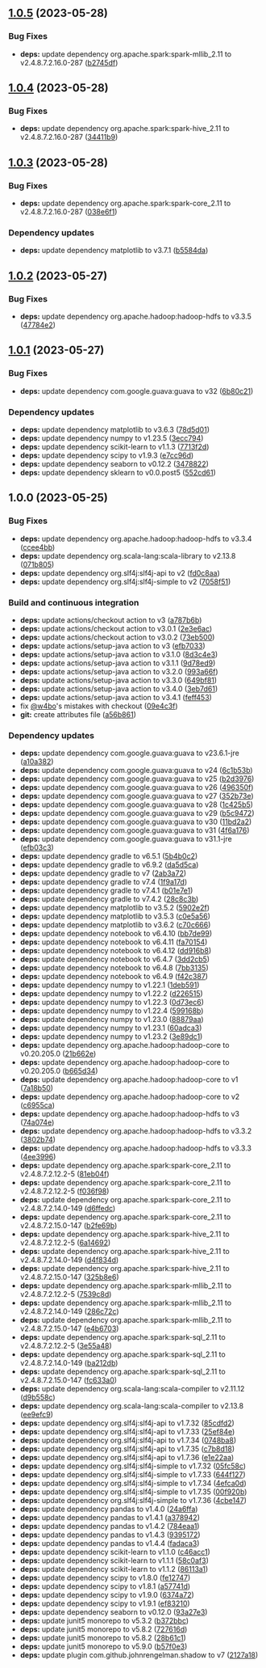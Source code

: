 ## [1.0.5](https://github.com/big-unibo/project-template/compare/1.0.4...1.0.5) (2023-05-28)


### Bug Fixes

* **deps:** update dependency org.apache.spark:spark-mllib_2.11 to v2.4.8.7.2.16.0-287 ([b2745df](https://github.com/big-unibo/project-template/commit/b2745dfeba25895b4500b4c08e2e5dda15ef401d))

## [1.0.4](https://github.com/big-unibo/project-template/compare/1.0.3...1.0.4) (2023-05-28)


### Bug Fixes

* **deps:** update dependency org.apache.spark:spark-hive_2.11 to v2.4.8.7.2.16.0-287 ([34411b9](https://github.com/big-unibo/project-template/commit/34411b96ae681c598b0a98bb9ec7b55de0d4d41b))

## [1.0.3](https://github.com/big-unibo/project-template/compare/1.0.2...1.0.3) (2023-05-28)


### Bug Fixes

* **deps:** update dependency org.apache.spark:spark-core_2.11 to v2.4.8.7.2.16.0-287 ([038e6f1](https://github.com/big-unibo/project-template/commit/038e6f11546444a67e488f55d8d872642fab8006))


### Dependency updates

* **deps:** update dependency matplotlib to v3.7.1 ([b5584da](https://github.com/big-unibo/project-template/commit/b5584dac7ec0db093ab68dc36b0f4b60499deaf7))

## [1.0.2](https://github.com/big-unibo/project-template/compare/1.0.1...1.0.2) (2023-05-27)


### Bug Fixes

* **deps:** update dependency org.apache.hadoop:hadoop-hdfs to v3.3.5 ([47784e2](https://github.com/big-unibo/project-template/commit/47784e227d61d61dcdae69a2caca150ddbeb20f8))

## [1.0.1](https://github.com/big-unibo/project-template/compare/1.0.0...1.0.1) (2023-05-27)


### Bug Fixes

* **deps:** update dependency com.google.guava:guava to v32 ([6b80c21](https://github.com/big-unibo/project-template/commit/6b80c218df998a148bd25f09455b48690fbd762d))


### Dependency updates

* **deps:** update dependency matplotlib to v3.6.3 ([78d5d01](https://github.com/big-unibo/project-template/commit/78d5d015f59cda7282b453a9bee9e50cf94f27af))
* **deps:** update dependency numpy to v1.23.5 ([3ecc794](https://github.com/big-unibo/project-template/commit/3ecc794ecea80e6d0f2c1c8892ae43714b4e8299))
* **deps:** update dependency scikit-learn to v1.1.3 ([7713f2d](https://github.com/big-unibo/project-template/commit/7713f2d6578f58d89d57254c4201f59435292548))
* **deps:** update dependency scipy to v1.9.3 ([e7cc96d](https://github.com/big-unibo/project-template/commit/e7cc96d65c4017e87466705c88833750b9a9c3df))
* **deps:** update dependency seaborn to v0.12.2 ([3478822](https://github.com/big-unibo/project-template/commit/347882256acf5d2377d2583037fdb60ac88be9f0))
* **deps:** update dependency sklearn to v0.0.post5 ([552cd61](https://github.com/big-unibo/project-template/commit/552cd613d210c82c73e86302277c5378d6b59798))

## 1.0.0 (2023-05-25)


### Bug Fixes

* **deps:** update dependency org.apache.hadoop:hadoop-hdfs to v3.3.4 ([ccee4bb](https://github.com/big-unibo/project-template/commit/ccee4bba3f548345ba7dfb9d717159cbc78a3897))
* **deps:** update dependency org.scala-lang:scala-library to v2.13.8 ([071b805](https://github.com/big-unibo/project-template/commit/071b8055f65adeccadab9f0bd2b80e2e62004567))
* **deps:** update dependency org.slf4j:slf4j-api to v2 ([fd0c8aa](https://github.com/big-unibo/project-template/commit/fd0c8aae63fe1579f359115632d4f8e968c4dc32))
* **deps:** update dependency org.slf4j:slf4j-simple to v2 ([7058f51](https://github.com/big-unibo/project-template/commit/7058f514e9ac375680b265d3998d144bf334ee8d))


### Build and continuous integration

* **deps:** update actions/checkout action to v3 ([a787b6b](https://github.com/big-unibo/project-template/commit/a787b6b109a376d4d0583b0252fd7cbb8d945117))
* **deps:** update actions/checkout action to v3.0.1 ([2e3e6ac](https://github.com/big-unibo/project-template/commit/2e3e6ac3cd3c4d175faa630ede1b836a86f76e8d))
* **deps:** update actions/checkout action to v3.0.2 ([73eb500](https://github.com/big-unibo/project-template/commit/73eb500b913ce981ffba48c4e58cc20d88afb3da))
* **deps:** update actions/setup-java action to v3 ([efb7033](https://github.com/big-unibo/project-template/commit/efb7033f994650319f4c32f5bb4d87c1a92cad31))
* **deps:** update actions/setup-java action to v3.1.0 ([8d3c4e3](https://github.com/big-unibo/project-template/commit/8d3c4e3140db8ceb29f19f8e782948f7009b033e))
* **deps:** update actions/setup-java action to v3.1.1 ([9d78ed9](https://github.com/big-unibo/project-template/commit/9d78ed958e7caa381a4e6140c2cf32787b93e10b))
* **deps:** update actions/setup-java action to v3.2.0 ([993a66f](https://github.com/big-unibo/project-template/commit/993a66f575d49a443d61e6e4eebcf9907cb153e6))
* **deps:** update actions/setup-java action to v3.3.0 ([649bf81](https://github.com/big-unibo/project-template/commit/649bf81f2524e1160458f15fd95bbad93fafb8f1))
* **deps:** update actions/setup-java action to v3.4.0 ([3eb7d61](https://github.com/big-unibo/project-template/commit/3eb7d61e4f1d5f278fa2cc641868ce65e5355d2e))
* **deps:** update actions/setup-java action to v3.4.1 ([feff453](https://github.com/big-unibo/project-template/commit/feff45329a996802292cbd3bee9bc786ba2d9286))
* fix [@w4bo](https://github.com/w4bo)'s mistakes with checkout ([09e4c3f](https://github.com/big-unibo/project-template/commit/09e4c3f178c1e741f14f1a8fae9c54564eaa2cd9))
* **git:** create attributes file ([a56b861](https://github.com/big-unibo/project-template/commit/a56b861c1adbcb85866e827c2b595420b097bc20))


### Dependency updates

* **deps:** update dependency com.google.guava:guava to v23.6.1-jre ([a10a382](https://github.com/big-unibo/project-template/commit/a10a382222d16003b3bd4c278a166d4b2b3b5b2d))
* **deps:** update dependency com.google.guava:guava to v24 ([6c1b53b](https://github.com/big-unibo/project-template/commit/6c1b53bed2dfb0ea2af437a6ef1346315d9837b3))
* **deps:** update dependency com.google.guava:guava to v25 ([b2d3976](https://github.com/big-unibo/project-template/commit/b2d3976dcda2f3ba0665b628eca051efb4bfaa04))
* **deps:** update dependency com.google.guava:guava to v26 ([496350f](https://github.com/big-unibo/project-template/commit/496350f18ed49c5d492ec8a718fd0fb55033a025))
* **deps:** update dependency com.google.guava:guava to v27 ([352b73e](https://github.com/big-unibo/project-template/commit/352b73ed81ac36620a83f3d8422980756a67e028))
* **deps:** update dependency com.google.guava:guava to v28 ([1c425b5](https://github.com/big-unibo/project-template/commit/1c425b5e2c8a5894beaf5e15dbabcf6577db82a6))
* **deps:** update dependency com.google.guava:guava to v29 ([b5c9472](https://github.com/big-unibo/project-template/commit/b5c947284fdbb816388f36be44e163570456172c))
* **deps:** update dependency com.google.guava:guava to v30 ([11bd2a2](https://github.com/big-unibo/project-template/commit/11bd2a28c1c139b6c56230ecbb1ecf7031a72fc0))
* **deps:** update dependency com.google.guava:guava to v31 ([4f6a176](https://github.com/big-unibo/project-template/commit/4f6a1767159a7f20c7673fb7b7cc066a313812c8))
* **deps:** update dependency com.google.guava:guava to v31.1-jre ([efb03c3](https://github.com/big-unibo/project-template/commit/efb03c333d0b6347420d96bbb56bdc2899d81212))
* **deps:** update dependency gradle to v6.5.1 ([5b4b0c2](https://github.com/big-unibo/project-template/commit/5b4b0c2545c3a66179b1b8dff40614dcbd34bad3))
* **deps:** update dependency gradle to v6.9.2 ([da5d5ca](https://github.com/big-unibo/project-template/commit/da5d5caf09b7547eb0b76adf8d4d56d3552cd65b))
* **deps:** update dependency gradle to v7 ([2ab3a72](https://github.com/big-unibo/project-template/commit/2ab3a7289153c116517d50555df3ec4a94281663))
* **deps:** update dependency gradle to v7.4 ([1f9a17d](https://github.com/big-unibo/project-template/commit/1f9a17d17b6a70489552a934e54c3964ba1a17e4))
* **deps:** update dependency gradle to v7.4.1 ([b01e7e1](https://github.com/big-unibo/project-template/commit/b01e7e160d994516206096f9b0ea69836976ecce))
* **deps:** update dependency gradle to v7.4.2 ([28c8c3b](https://github.com/big-unibo/project-template/commit/28c8c3b99b63ec88a9fd6f110552460b7c015497))
* **deps:** update dependency matplotlib to v3.5.2 ([5902e2f](https://github.com/big-unibo/project-template/commit/5902e2f234aa7444a5dc31079dea0cb3cb54f54b))
* **deps:** update dependency matplotlib to v3.5.3 ([c0e5a56](https://github.com/big-unibo/project-template/commit/c0e5a56a0615a66891d3af67083c657961ac33ff))
* **deps:** update dependency matplotlib to v3.6.2 ([c70c666](https://github.com/big-unibo/project-template/commit/c70c666ed22636a7f585ed1f73971ecfcec4eba7))
* **deps:** update dependency notebook to v6.4.10 ([bb7de99](https://github.com/big-unibo/project-template/commit/bb7de995a799f6236e683a0a8ea007b42b2ed947))
* **deps:** update dependency notebook to v6.4.11 ([fa70154](https://github.com/big-unibo/project-template/commit/fa70154fd951c3bdce97f4bb59e76ffe8b802bf9))
* **deps:** update dependency notebook to v6.4.12 ([dd916b8](https://github.com/big-unibo/project-template/commit/dd916b8f028f97ebca6c964a447d881ac683dffe))
* **deps:** update dependency notebook to v6.4.7 ([3dd2cb5](https://github.com/big-unibo/project-template/commit/3dd2cb5b45d30178a6774dcac0212b1394fa7c4e))
* **deps:** update dependency notebook to v6.4.8 ([7bb3135](https://github.com/big-unibo/project-template/commit/7bb3135b0d69cf6f1dec0914ed48d8767ebe9958))
* **deps:** update dependency notebook to v6.4.9 ([f42c387](https://github.com/big-unibo/project-template/commit/f42c387e49fe405e26e4f023b7ba202bae238891))
* **deps:** update dependency numpy to v1.22.1 ([1deb591](https://github.com/big-unibo/project-template/commit/1deb59180eff017ee0b5f8415ce70d66e71aa54a))
* **deps:** update dependency numpy to v1.22.2 ([d226515](https://github.com/big-unibo/project-template/commit/d226515ad3de1a47332b712ca59db74e1b5e1a98))
* **deps:** update dependency numpy to v1.22.3 ([0d73ec6](https://github.com/big-unibo/project-template/commit/0d73ec69575480f822d8508c9b953932aacd6b70))
* **deps:** update dependency numpy to v1.22.4 ([599168b](https://github.com/big-unibo/project-template/commit/599168b2ed6c307c6673ed71efe5624b007c23ee))
* **deps:** update dependency numpy to v1.23.0 ([88879aa](https://github.com/big-unibo/project-template/commit/88879aa1485f82dfd099cedd488b2c68fdbc98ea))
* **deps:** update dependency numpy to v1.23.1 ([60adca3](https://github.com/big-unibo/project-template/commit/60adca32fb5ed8eb2352a5473dc1def413f8309e))
* **deps:** update dependency numpy to v1.23.2 ([3e89dc1](https://github.com/big-unibo/project-template/commit/3e89dc1dde16a9dec8feb1642a37acd149ec6473))
* **deps:** update dependency org.apache.hadoop:hadoop-core to v0.20.205.0 ([21b662e](https://github.com/big-unibo/project-template/commit/21b662eee785cda01b5ee83232bc4a68078ad3cd))
* **deps:** update dependency org.apache.hadoop:hadoop-core to v0.20.205.0 ([b665d34](https://github.com/big-unibo/project-template/commit/b665d341c4fffcd298d726a1262c1fc448535d0f))
* **deps:** update dependency org.apache.hadoop:hadoop-core to v1 ([7a18b50](https://github.com/big-unibo/project-template/commit/7a18b50bec87c9c01512dc7eb77bc55673f20d72))
* **deps:** update dependency org.apache.hadoop:hadoop-core to v2 ([c6955ca](https://github.com/big-unibo/project-template/commit/c6955ca6927dc2e7fcd0e45f3a393772c48181c6))
* **deps:** update dependency org.apache.hadoop:hadoop-hdfs to v3 ([74a074e](https://github.com/big-unibo/project-template/commit/74a074ea0e121a2b776b1baecee045944b3bec14))
* **deps:** update dependency org.apache.hadoop:hadoop-hdfs to v3.3.2 ([3802b74](https://github.com/big-unibo/project-template/commit/3802b7446bb70d4de0ac22a1f5cdb8f16401e713))
* **deps:** update dependency org.apache.hadoop:hadoop-hdfs to v3.3.3 ([4ee3996](https://github.com/big-unibo/project-template/commit/4ee399630804f75ab9a9cf0476be5c75b6a3f1bd))
* **deps:** update dependency org.apache.spark:spark-core_2.11 to v2.4.8.7.2.12.2-5 ([81eb04f](https://github.com/big-unibo/project-template/commit/81eb04fd064d5c86c2c8ac28d58eedcd1531cdce))
* **deps:** update dependency org.apache.spark:spark-core_2.11 to v2.4.8.7.2.12.2-5 ([f036f98](https://github.com/big-unibo/project-template/commit/f036f9876385cd81b20f70e625726188268aeb7a))
* **deps:** update dependency org.apache.spark:spark-core_2.11 to v2.4.8.7.2.14.0-149 ([d6ffedc](https://github.com/big-unibo/project-template/commit/d6ffedcb990abb5991ca87b9a3770a06b6636404))
* **deps:** update dependency org.apache.spark:spark-core_2.11 to v2.4.8.7.2.15.0-147 ([b2fe69b](https://github.com/big-unibo/project-template/commit/b2fe69bffe96e380ddcaab69eb29f118efcc8b10))
* **deps:** update dependency org.apache.spark:spark-hive_2.11 to v2.4.8.7.2.12.2-5 ([6a14692](https://github.com/big-unibo/project-template/commit/6a14692364317ffc13aa5af5e99add29286e47b1))
* **deps:** update dependency org.apache.spark:spark-hive_2.11 to v2.4.8.7.2.14.0-149 ([d4f834d](https://github.com/big-unibo/project-template/commit/d4f834d04784ef62711c328a79e2175b71f712b4))
* **deps:** update dependency org.apache.spark:spark-hive_2.11 to v2.4.8.7.2.15.0-147 ([325b8e6](https://github.com/big-unibo/project-template/commit/325b8e6b92c39cc07bc163f1d4c8c1a8a8e214af))
* **deps:** update dependency org.apache.spark:spark-mllib_2.11 to v2.4.8.7.2.12.2-5 ([7539c8d](https://github.com/big-unibo/project-template/commit/7539c8d8ce82a27edcc0906e47c4835909359295))
* **deps:** update dependency org.apache.spark:spark-mllib_2.11 to v2.4.8.7.2.14.0-149 ([286c72c](https://github.com/big-unibo/project-template/commit/286c72ce4e78ee99b48bc139512f7c581553889b))
* **deps:** update dependency org.apache.spark:spark-mllib_2.11 to v2.4.8.7.2.15.0-147 ([e4b6703](https://github.com/big-unibo/project-template/commit/e4b6703493a9398b43f285cc5b0d888ebc0fbb1e))
* **deps:** update dependency org.apache.spark:spark-sql_2.11 to v2.4.8.7.2.12.2-5 ([3e55a48](https://github.com/big-unibo/project-template/commit/3e55a48cf2693d63121ea15d490a568f8417c686))
* **deps:** update dependency org.apache.spark:spark-sql_2.11 to v2.4.8.7.2.14.0-149 ([ba212db](https://github.com/big-unibo/project-template/commit/ba212dbf5c6fca87441cbb882cdcb8a477498e96))
* **deps:** update dependency org.apache.spark:spark-sql_2.11 to v2.4.8.7.2.15.0-147 ([fc633a0](https://github.com/big-unibo/project-template/commit/fc633a0e82e7f8a56437e1923058f7a0ec2ea237))
* **deps:** update dependency org.scala-lang:scala-compiler to v2.11.12 ([d9b558c](https://github.com/big-unibo/project-template/commit/d9b558cf815883ca242178c90bbffdbb9bb6f36b))
* **deps:** update dependency org.scala-lang:scala-compiler to v2.13.8 ([ee9efc9](https://github.com/big-unibo/project-template/commit/ee9efc925b8cfcee5c16591b758e0c536f011dc6))
* **deps:** update dependency org.slf4j:slf4j-api to v1.7.32 ([85cdfd2](https://github.com/big-unibo/project-template/commit/85cdfd29dd48cd4d2896e8eb1045e13cab2813f2))
* **deps:** update dependency org.slf4j:slf4j-api to v1.7.33 ([25ef84e](https://github.com/big-unibo/project-template/commit/25ef84e43f3e47595be9a8b6e7a1c64c4c51e65d))
* **deps:** update dependency org.slf4j:slf4j-api to v1.7.34 ([0748ba8](https://github.com/big-unibo/project-template/commit/0748ba811021c41427da360d778adfa4eef564bf))
* **deps:** update dependency org.slf4j:slf4j-api to v1.7.35 ([c7b8d18](https://github.com/big-unibo/project-template/commit/c7b8d18f74bbff656a13b55e29dbd9865504a187))
* **deps:** update dependency org.slf4j:slf4j-api to v1.7.36 ([e1e22aa](https://github.com/big-unibo/project-template/commit/e1e22aa25cd6a065ccdf88b144119e5ef52186b8))
* **deps:** update dependency org.slf4j:slf4j-simple to v1.7.32 ([05fc58c](https://github.com/big-unibo/project-template/commit/05fc58cba30a4619289e4e9c950e4ea8a3c12f10))
* **deps:** update dependency org.slf4j:slf4j-simple to v1.7.33 ([644f127](https://github.com/big-unibo/project-template/commit/644f1273cc356c1e72c86ccd23bbc67470f537ee))
* **deps:** update dependency org.slf4j:slf4j-simple to v1.7.34 ([4efca0d](https://github.com/big-unibo/project-template/commit/4efca0d0295576edb861e3bb53e1ddf577b0d028))
* **deps:** update dependency org.slf4j:slf4j-simple to v1.7.35 ([00f920b](https://github.com/big-unibo/project-template/commit/00f920bc7da09f5154d4e4ce711d81ef5b3c7788))
* **deps:** update dependency org.slf4j:slf4j-simple to v1.7.36 ([4cbe147](https://github.com/big-unibo/project-template/commit/4cbe14703e35a52f0809f2e970b6d259b463b288))
* **deps:** update dependency pandas to v1.4.0 ([24a6ffa](https://github.com/big-unibo/project-template/commit/24a6ffa18c95fd659aed3fb228cd9fd8944a57e7))
* **deps:** update dependency pandas to v1.4.1 ([a378942](https://github.com/big-unibo/project-template/commit/a378942c08c289295427cee61d9408e668a3855e))
* **deps:** update dependency pandas to v1.4.2 ([784eaa1](https://github.com/big-unibo/project-template/commit/784eaa188300f9af0ec7f7af937dcaff4b71fd6a))
* **deps:** update dependency pandas to v1.4.3 ([9395172](https://github.com/big-unibo/project-template/commit/93951727ec2b86f262b752f4780291dab47fdbfc))
* **deps:** update dependency pandas to v1.4.4 ([fadaca3](https://github.com/big-unibo/project-template/commit/fadaca3983569fcd7b6f3733f1c7bc12beccb88e))
* **deps:** update dependency scikit-learn to v1.1.0 ([c46acc1](https://github.com/big-unibo/project-template/commit/c46acc1f20c33edd5ef0690fccbcf3039830de08))
* **deps:** update dependency scikit-learn to v1.1.1 ([58c0af3](https://github.com/big-unibo/project-template/commit/58c0af33235a1e248f934027b07dafc8ee455379))
* **deps:** update dependency scikit-learn to v1.1.2 ([86113a1](https://github.com/big-unibo/project-template/commit/86113a1731e36b9127e53caa08a7152428b91315))
* **deps:** update dependency scipy to v1.8.0 ([fe12747](https://github.com/big-unibo/project-template/commit/fe12747ccb653ecf5ab095ad24f98bee619996fa))
* **deps:** update dependency scipy to v1.8.1 ([a57741d](https://github.com/big-unibo/project-template/commit/a57741d294ed22c52dc7b478bad5146f62540a08))
* **deps:** update dependency scipy to v1.9.0 ([6374a72](https://github.com/big-unibo/project-template/commit/6374a72c1c1b98c375c576c92be26e4e0a8a3901))
* **deps:** update dependency scipy to v1.9.1 ([ef83210](https://github.com/big-unibo/project-template/commit/ef832107c425bafd822844d0a081ecf0ede9706a))
* **deps:** update dependency seaborn to v0.12.0 ([93a27e3](https://github.com/big-unibo/project-template/commit/93a27e3b4ce410bf12488dc26039b62ac92c9705))
* **deps:** update junit5 monorepo to v5.3.2 ([b372bbc](https://github.com/big-unibo/project-template/commit/b372bbcef783bced0d0c37d0f7fbb6ec1836acbd))
* **deps:** update junit5 monorepo to v5.8.2 ([727616d](https://github.com/big-unibo/project-template/commit/727616da7de344c9907311789036e80371161fd8))
* **deps:** update junit5 monorepo to v5.8.2 ([28b61c1](https://github.com/big-unibo/project-template/commit/28b61c1a83425027eea24cb206b8ef4b7791c2a1))
* **deps:** update junit5 monorepo to v5.9.0 ([b57f0e3](https://github.com/big-unibo/project-template/commit/b57f0e3159d85092fb1b74c89df7f7bfaf92b63f))
* **deps:** update plugin com.github.johnrengelman.shadow to v7 ([2127a18](https://github.com/big-unibo/project-template/commit/2127a18a22c8caabbd51ade29ebcc93aa48bd627))
